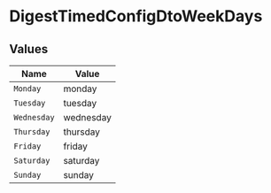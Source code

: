 # DigestTimedConfigDtoWeekDays


## Values

| Name        | Value       |
| ----------- | ----------- |
| `Monday`    | monday      |
| `Tuesday`   | tuesday     |
| `Wednesday` | wednesday   |
| `Thursday`  | thursday    |
| `Friday`    | friday      |
| `Saturday`  | saturday    |
| `Sunday`    | sunday      |